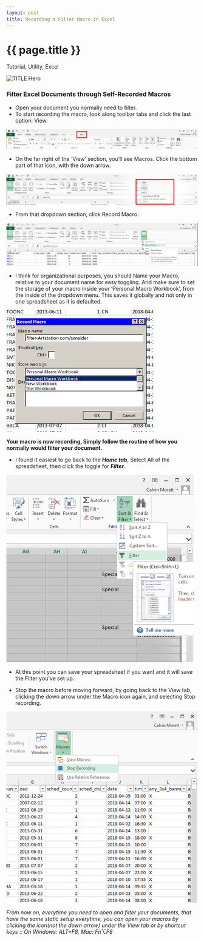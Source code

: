 ```yaml
--- 
layout: post
title: Recording a Filter Macro in Excel
---
```


{{ page.title }}
================
<!--Available Meta Tags: Code, Design, Bookmarklet, Tutorial, Utility, Marketing -->
<p class="meta">Tutorial, Utility, Excel</p>

![TITLE Hero](/images/-TITLE-hero.jpg "...")

### Filter Excel Documents through Self-Recorded Macros

- Open your document you normally need to filter.
- To start recording the macro, look along toolbar tabs and click the last option: View.

![View](/images/-ex9.jpg "...")

- On the far right of the ‘View’ section, you’ll see Macros. Click the bottom part of that icon, with the down arrow.

![Macros](/images/-ex1.jpg "...")

- From that dropdown section, click Record Macro.

![Macros redsquare](/images/-ex3.jpg "...")

- I think for organizational purposes, you should Name your Macro, relative to your document name for easy toggling. And make sure to set the storage of your macro inside your ‘Personal Macro Workbook’, from the inside of the dropdown menu. This saves it globally and not only in one spreadsheet as it is defaulted.

![Personal Macro Book](/images/-ex4.jpg "...")

**Your macro is now recording, Simply follow the routine of how you normally would filter your document.**

- I found it easiest to go back to the ***Home tab***, Select All of the spreadsheet, then click the toggle for ***Filter***.

![Filter CTRL+SHIFT+L](/images/-ex8.jpg "...")

- At this point you can save your spreadsheet if you want and it will save the Filter you’ve set up.

- Stop the macro before moving forward, by going back to the View tab, clicking the down arrow under the Macro icon again, and selecting Stop recording.

![Stop in the name of love](/images/-ex5.jpg "...")

*From now on, everytime you need to open and filter your documents, that have the same static setup everytime, you can open your macros by clicking the icon(not the down arrow) under the View tab or by shortcut keys :: On Windows: ALT+F8, Mac: Fn⌥F8*
